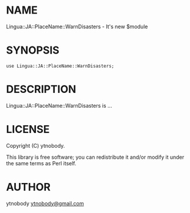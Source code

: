 # NAME

Lingua::JA::PlaceName::WarnDisasters - It's new $module

# SYNOPSIS

    use Lingua::JA::PlaceName::WarnDisasters;

# DESCRIPTION

Lingua::JA::PlaceName::WarnDisasters is ...

# LICENSE

Copyright (C) ytnobody.

This library is free software; you can redistribute it and/or modify
it under the same terms as Perl itself.

# AUTHOR

ytnobody <ytnobody@gmail.com>
